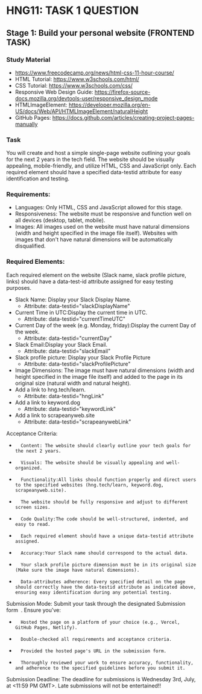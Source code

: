 # HNG11: TASK 1 QUESTION
## Stage 1: Build your personal website (FRONTEND TASK)
### Study Material
- https://www.freecodecamp.org/news/html-css-11-hour-course/
- HTML Tutorial: https://www.w3schools.com/html/
- CSS Tutorial: https://www.w3schools.com/css/
- Responsive Web Design Guide: https://firefox-source-docs.mozilla.org/devtools-user/responsive_design_mode
- HTMLImageElement: https://developer.mozilla.org/en-US/docs/Web/API/HTMLImageElement/naturalHeight
- GitHub Pages: https://docs.github.com/articles/creating-project-pages-manually

### Task
You will create and host a simple single-page website outlining your goals for the next 2 years in the tech field.
The website should be visually appealing, mobile-friendly, and utilize HTML, CSS and JavaScript only.
Each required element should have a specified data-testid attribute for easy identification and testing.

### Requirements:
- Languages: Only HTML, CSS and JavaScript allowed for this stage.
- Responsiveness: The website must be responsive and function well on all devices (desktop, tablet, mobile).
- Images: All images used on the website must have natural dimensions (width and height specified in the image file itself). Websites with images that don't have natural dimensions will be automatically disqualified.

### Required Elements: 
Each required element on the website (Slack name, slack profile picture, links) should have a data-test-id attribute assigned for easy testing purposes.
- Slack Name: Display your Slack Display Name.
  - Attribute: data-testid="slackDisplayName"
- Current Time in UTC:Display the current time in UTC.
  - Attribute: data-testid="currentTimeUTC"
- Current Day of the week (e.g. Monday, friday):Display the current Day of the week.
  - Attribute: data-testid="currentDay"
- Slack Email:Display your Slack Email.
  - Attribute: data-testid="slackEmail"
- Slack profile picture: Display your Slack Profile Picture
  - Attribute: data-testid="slackProfilePicture"
- Image Dimensions: The image must have natural dimensions (width and height specified in the image file itself) and added to the page in its original size (natural width and natural height).
- Add a link to hng.tech/learn.
  - Attribute: data-testid="hngLink"
- Add a link to keyword.dog
  - Attribute: data-testid="keywordLink"
- Add a link to scrapeanyweb.site
  - Attribute: data-testid="scrapeanywebLink"

Acceptance Criteria:
* 		Content: The website should clearly outline your tech goals for the next 2 years.
* 		Visuals: The website should be visually appealing and well-organized.
* 		Functionality:All links should function properly and direct users to the specified websites (hng.tech/learn, keyword.dog, scrapeanyweb.site).
* 		The website should be fully responsive and adjust to different screen sizes.
* 		Code Quality:The code should be well-structured, indented, and easy to read.
* 		Each required element should have a unique data-testid attribute assigned.
* 		Accuracy:Your Slack name should correspond to the actual data.
* 		Your slack profile picture dimension must be in its original size (Make sure the image have natural dimensions).
* 		Data-attributes adherence: Every specified detail on the page should correctly have the data-testid attribute as indicated above, ensuring easy identification during any potential testing.
Submission Mode:
Submit your task through the designated Submission form  . Ensure you've:
* 		Hosted the page on a platform of your choice (e.g., Vercel, GitHub Pages, Netlify).
* 		Double-checked all requirements and acceptance criteria.
* 		Provided the hosted page's URL in the submission form.
* 		Thoroughly reviewed your work to ensure accuracy, functionality, and adherence to the specified guidelines before you submit it.
Submission Deadline:
The deadline for submissions is Wednesday 3rd, July, at <11:59 PM GMT>. Late submissions will not be entertained!!
